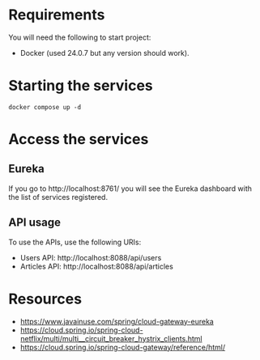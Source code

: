 # Requirements

You will need the following to start project:

* Docker (used 24.0.7 but any version should work).

# Starting the services

```shell
docker compose up -d
```

# Access the services

## Eureka

If you go to http://localhost:8761/ you will see the Eureka dashboard with the list of services registered.

## API usage

To use the APIs, use the following URIs:

* Users API: http://localhost:8088/api/users
* Articles API: http://localhost:8088/api/articles

# Resources

* https://www.javainuse.com/spring/cloud-gateway-eureka
* https://cloud.spring.io/spring-cloud-netflix/multi/multi__circuit_breaker_hystrix_clients.html
* https://cloud.spring.io/spring-cloud-gateway/reference/html/
